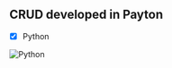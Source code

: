 ## CRUD developed in Payton

- [x] Python

![Python](https://img.shields.io/badge/python-3670A0?style=for-the-badge&logo=python&logoColor=ffdd54)
